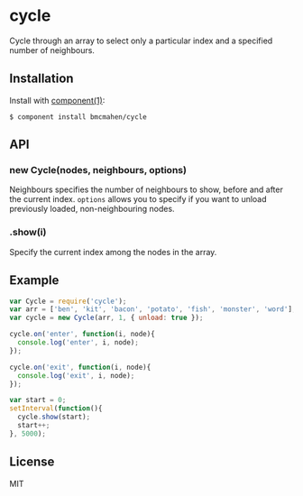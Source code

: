 
# cycle

  Cycle through an array to select only a particular index and a specified number of neighbours.

## Installation

  Install with [component(1)](http://component.io):

    $ component install bmcmahen/cycle

## API

### new Cycle(nodes, neighbours, options)

  Neighbours specifies the number of neighbours to show, before and after the current index. `options` allows you to specify if you want to unload previously loaded, non-neighbouring nodes.

### .show(i)

  Specify the current index among the nodes in the array.

## Example

```javascript
var Cycle = require('cycle');
var arr = ['ben', 'kit', 'bacon', 'potato', 'fish', 'monster', 'word'];
var cycle = new Cycle(arr, 1, { unload: true });

cycle.on('enter', function(i, node){
  console.log('enter', i, node);
});

cycle.on('exit', function(i, node){
  console.log('exit', i, node);
});

var start = 0;
setInterval(function(){
  cycle.show(start);
  start++;
}, 5000);
```



## License

  MIT
